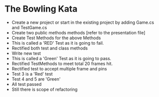 # The Bowling Kata

- Create a new project or start in the existing project by adding Game.cs and TestGame.cs
- Create two public methods methods [refer to the presentation file]
- Create Test Methods for the above Methods
- This is called a 'RED' Test as it is going to fail.
- Rectified both test and class methods
- Write new test
- This is called a 'Green' Test as it is going to pass.
- Rectified TestMethods to meet total 20 frames hit.
- Rectified test to accept multiple frame and pins
- Test 3 is a 'Red' test
- Test 4 and 5 are 'Green'
- All test passed
- Still there is scope of refactoring